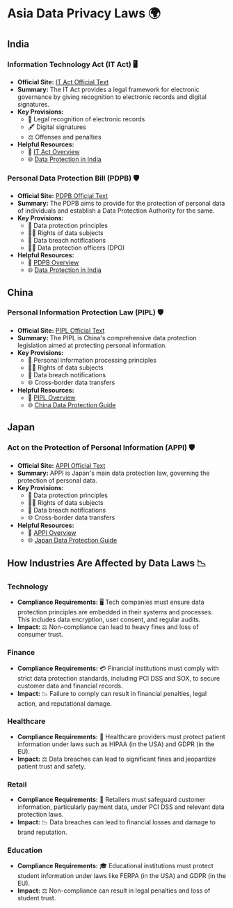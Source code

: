 # Asia Data Privacy Laws 🌍

## India

### Information Technology Act (IT Act) 🖥️
- **Official Site:** [IT Act Official Text](https://www.meity.gov.in/content/information-technology-act)
- **Summary:** The IT Act provides a legal framework for electronic governance by giving recognition to electronic records and digital signatures.
- **Key Provisions:**
  - 📜 Legal recognition of electronic records
  - 🖋️ Digital signatures
  - ⚖️ Offenses and penalties
- **Helpful Resources:**
  - 📘 [IT Act Overview](https://www.meity.gov.in/writereaddata/files/itbill2000.pdf)
  - 🌐 [Data Protection in India](https://www.dataguidance.com/notes/india-data-protection-overview)

### Personal Data Protection Bill (PDPB) 🛡️
- **Official Site:** [PDPB Official Text](https://www.meity.gov.in/content/draft-personal-data-protection-bill-2018)
- **Summary:** The PDPB aims to provide for the protection of personal data of individuals and establish a Data Protection Authority for the same.
- **Key Provisions:**
  - 📜 Data protection principles
  - 🧑‍⚖️ Rights of data subjects
  - 📩 Data breach notifications
  - 🕵️‍♂️ Data protection officers (DPO)
- **Helpful Resources:**
  - 📘 [PDPB Overview](https://www.meity.gov.in/writereaddata/files/Personal_Data_Protection_Bill,2018.pdf)
  - 🌐 [Data Protection in India](https://www.dataguidance.com/notes/india-data-protection-overview)

## China

### Personal Information Protection Law (PIPL) 🛡️
- **Official Site:** [PIPL Official Text](https://npcobserver.com/2021/08/20/personal-information-protection-law-of-the-peoples-republic-of-china-2021/english/)
- **Summary:** The PIPL is China's comprehensive data protection legislation aimed at protecting personal information.
- **Key Provisions:**
  - 📜 Personal information processing principles
  - 🧑‍⚖️ Rights of data subjects
  - 📩 Data breach notifications
  - 🌐 Cross-border data transfers
- **Helpful Resources:**
  - 📘 [PIPL Overview](https://www.dlapiper.com/en/us/insights/publications/2021/08/china-adopts-comprehensive-data-protection-law/)
  - 🌐 [China Data Protection Guide](https://www.chinalawinsight.com/2021/08/articles/corporate/china-issues-landmark-personal-information-protection-law/)

## Japan

### Act on the Protection of Personal Information (APPI) 🛡️
- **Official Site:** [APPI Official Text](https://www.ppc.go.jp/en/legal/)
- **Summary:** APPI is Japan's main data protection law, governing the protection of personal data.
- **Key Provisions:**
  - 📜 Data protection principles
  - 🧑‍⚖️ Rights of data subjects
  - 📩 Data breach notifications
  - 🌐 Cross-border data transfers
- **Helpful Resources:**
  - 📘 [APPI Overview](https://www.ppc.go.jp/en/legal/policy/)
  - 🌐 [Japan Data Protection Guide](https://www.dataguidance.com/notes/japan-data-protection-overview)

## How Industries Are Affected by Data Laws 📉

### Technology
- **Compliance Requirements:** 🖥️ Tech companies must ensure data protection principles are embedded in their systems and processes. This includes data encryption, user consent, and regular audits.
- **Impact:** ⚖️ Non-compliance can lead to heavy fines and loss of consumer trust.

### Finance
- **Compliance Requirements:** 💳 Financial institutions must comply with strict data protection standards, including PCI DSS and SOX, to secure customer data and financial records.
- **Impact:** 📉 Failure to comply can result in financial penalties, legal action, and reputational damage.

### Healthcare
- **Compliance Requirements:** 🏥 Healthcare providers must protect patient information under laws such as HIPAA (in the USA) and GDPR (in the EU).
- **Impact:** ⚖️ Data breaches can lead to significant fines and jeopardize patient trust and safety.

### Retail
- **Compliance Requirements:** 🛒 Retailers must safeguard customer information, particularly payment data, under PCI DSS and relevant data protection laws.
- **Impact:** 📉 Data breaches can lead to financial losses and damage to brand reputation.

### Education
- **Compliance Requirements:** 🎓 Educational institutions must protect student information under laws like FERPA (in the USA) and GDPR (in the EU).
- **Impact:** ⚖️ Non-compliance can result in legal penalties and loss of student trust.

